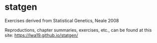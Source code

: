 # statgen
Exercises derived from Statistical Genetics, Neale 2008

Reproductions, chapter summaries, exercises, etc., can be found at this site: https://lwa19.github.io/statgen/
